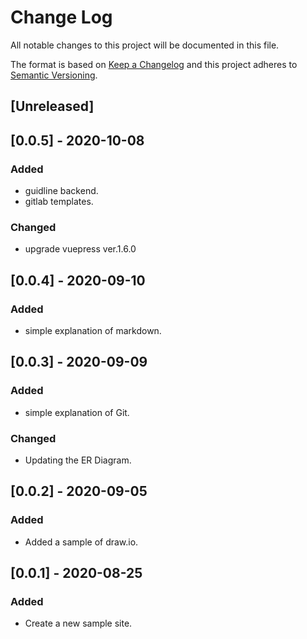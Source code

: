 # Change Log
All notable changes to this project will be documented in this file.

The format is based on [Keep a Changelog](https://keepachangelog.com/ja/1.0.0/)
and this project adheres to [Semantic Versioning](https://semver.org).

## [Unreleased]

## [0.0.5] - 2020-10-08
### Added
- guidline backend.
- gitlab templates.

### Changed
- upgrade vuepress ver.1.6.0

## [0.0.4] - 2020-09-10
### Added
- simple explanation of markdown.

## [0.0.3] - 2020-09-09
### Added
- simple explanation of Git.

### Changed
- Updating the ER Diagram.

## [0.0.2] - 2020-09-05
### Added
- Added a sample of draw.io.

## [0.0.1] - 2020-08-25
### Added
- Create a new sample site.
